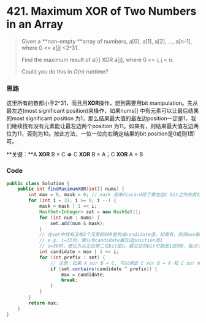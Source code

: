 # 421. Maximum XOR of Two Numbers in an Array

> Given a **non-empty **array of numbers, a\[0\], a\[1\], a\[2\], ..., a\[n-1\], where 0 &lt;= a\[j\] &lt;2^31.
>
> Find the maximum result of a\[i\] XOR a\[j\], where 0 &lt;= i, j &lt; n.
>
> Could you do this in _O\(n\)_ runtime?

### 思路

这里所有的数都小于2^31，而且用**XOR**操作，想到需要用bit manipulation。先从最左边\(most significant position\)来操作，如果nums\[\] 中有元素可以让最后结果的most significant position 为1，那么结果最大值的最左边position一定是1，我们继续找有没有元素能让最左边两个position 为11。如果有，则结果最大值左边两位为11，否则为10。按此方法，一位一位向右确定结果的bit position是0或则1即可。

**关键：**A **XOR** B = C  **=&gt;** C **XOR** B = A；C **XOR** A = B

### Code

```java
public class Solution {
    public int findMaximumXOR(int[] nums) {
        int max = 0, mask = 0; // mask 用来discard除了靠左边i bit之外的其他bit positions，每次只考虑靠左的i bit位置
        for (int i = 31; i >= 0; i --) {
            mask = mask | 1 << i;
            HashSet<Integer> set = new HashSet();
            for (int num : nums) {
                set.add(num & mask);
            }
            // 在set中找有没有2个元素的XOR能构成candidate值，如果有，则将max赋值为candidate
            // e.g. i=31时，便认为candidate最左边position是1
            // i=30时，便认为从左边第二位bit是1。最左边的bit可能是1或则0，取决于set中有没有2个元素让max的最左边bit为1
            int candidate = max | 1 << i;
            for (int prefix : set) {
                // 注意：如果 A xor B = C, 可以得出 C xor B = A 和 C xor A = B
                if (set.contains(candidate ^ prefix)) {
                    max = candidate;
                    break;
                }
            }
        }
        return max;
    }
}
```



